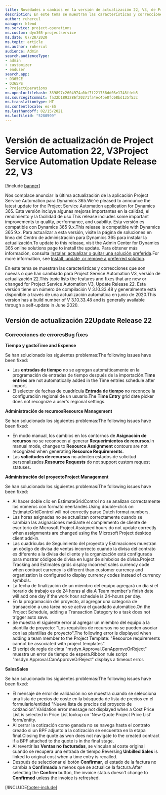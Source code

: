 ```yaml
---
title: Novedades o cambios en la versión de actualización 22, V3, de Project Service Automation
description: En este tema se muestran las características y correcciones que están disponibles en la versión de actualización 22, V3, de Project Service Automation.
author: ruhercul
manager: kfend
ms.service: project-operations
ms.custom: dyn365-projectservice
ms.date: 07/28/2020
ms.topic: article
ms.author: ruhercul
audience: Admin
search.audienceType:
- admin
- customizer
- enduser
search.app:
- D365CE
- D365PS
- ProjectOperations
ms.openlocfilehash: 389897c2604974a0bf7f221758dd03e1748ffeb5
ms.sourcegitcommit: fa32b1893286f20271fa4ec4be8fc68bd135f53c
ms.translationtype: HT
ms.contentlocale: es-ES
ms.lasthandoff: 02/15/2021
ms.locfileid: "5280599"
---
```

# <a name="project-service-automation-update-release-22-v3"></a><span data-ttu-id="ba63a-103">Versión de actualización de Project Service Automation 22, V3</span><span class="sxs-lookup"><span data-stu-id="ba63a-103">Project Service Automation Update Release 22, V3</span></span>

[!include [banner](../includes/psa-now-project-operations.md)]

<span data-ttu-id="ba63a-104">Nos complace anunciar la última actualización de la aplicación Project Service Automation para Dynamics 365.</span><span class="sxs-lookup"><span data-stu-id="ba63a-104">We’re pleased to announce the latest update for the Project Service Automation application for Dynamics 365.</span></span> <span data-ttu-id="ba63a-105">Esta versión incluye algunas mejoras importantes en la calidad, el rendimiento y la facilidad de uso.</span><span class="sxs-lookup"><span data-stu-id="ba63a-105">This release includes some important improvements to quality, performance, and usability.</span></span> <span data-ttu-id="ba63a-106">Esta versión es compatible con Dynamics 365 9.x.</span><span class="sxs-lookup"><span data-stu-id="ba63a-106">This release is compatible with Dynamics 365 9.x.</span></span> <span data-ttu-id="ba63a-107">Para actualizar a esta versión, visite la página de soluciones en línea del Centro de administración para Dynamics 365 para instalar la actualización.</span><span class="sxs-lookup"><span data-stu-id="ba63a-107">To update to this release, visit the Admin Center for Dynamics 365 online solutions page to install the update.</span></span> <span data-ttu-id="ba63a-108">Para obtener más información, consulta [Instalar, actualizar o quitar una solución preferida](https://docs.microsoft.com/power-platform/admin/install-remove-preferred-solution).</span><span class="sxs-lookup"><span data-stu-id="ba63a-108">For more information, see [Install, update, or remove a preferred solution](https://docs.microsoft.com/power-platform/admin/install-remove-preferred-solution).</span></span>

<span data-ttu-id="ba63a-109">En este tema se muestran las características y correcciones que son nuevas o que han cambiado para Project Service Automation V3, versión de actualización 22.</span><span class="sxs-lookup"><span data-stu-id="ba63a-109">This topic lists the features and fixes that are new or changed for Project Service Automation V3, Update Release 22.</span></span> <span data-ttu-id="ba63a-110">Esta versión tiene un número de compilación V 3.10.33.48 y generalmente está disponible a través de una actualización automática en junio de 2020.</span><span class="sxs-lookup"><span data-stu-id="ba63a-110">This version has a build number of V 3.10.33.48 and is generally available through a self-update in June 2020.</span></span>

## <a name="update-release-22"></a><span data-ttu-id="ba63a-111">Versión de actualización 22</span><span class="sxs-lookup"><span data-stu-id="ba63a-111">Update Release 22</span></span>

### <a name="bug-fixes"></a><span data-ttu-id="ba63a-112">Correcciones de errores</span><span class="sxs-lookup"><span data-stu-id="ba63a-112">Bug fixes</span></span>



<span data-ttu-id="ba63a-113">**Tiempo y gasto**</span><span class="sxs-lookup"><span data-stu-id="ba63a-113">**Time and Expense**</span></span>

<span data-ttu-id="ba63a-114">Se han solucionado los siguientes problemas:</span><span class="sxs-lookup"><span data-stu-id="ba63a-114">The following issues have been fixed:</span></span>

- <span data-ttu-id="ba63a-115">Las **entradas de tiempo** no se agregan automáticamente en la programación de entradas de tiempo después de la importación.</span><span class="sxs-lookup"><span data-stu-id="ba63a-115">**Time entries** are not automatically added in the Time entries schedule after import.</span></span>
- <span data-ttu-id="ba63a-116">El selector de fechas de cuadrícula **Entrada de tiempo** no reconoce la configuración regional de un usuario.</span><span class="sxs-lookup"><span data-stu-id="ba63a-116">The **Time Entry** grid date picker does not recognize a user's regional settings.</span></span>

<span data-ttu-id="ba63a-117">**Administración de recursos**</span><span class="sxs-lookup"><span data-stu-id="ba63a-117">**Resource Management**</span></span>

<span data-ttu-id="ba63a-118">Se han solucionado los siguientes problemas:</span><span class="sxs-lookup"><span data-stu-id="ba63a-118">The following issues have been fixed:</span></span>

- <span data-ttu-id="ba63a-119">En modo manual, los cambios en los contornos de **Asignación de recursos** no se reconocen al generar **Requerimientos de recursos**.</span><span class="sxs-lookup"><span data-stu-id="ba63a-119">In manual mode, changes to **Resource Assignment** contours are not recognized when generating **Resource Requirements**.</span></span>
- <span data-ttu-id="ba63a-120">Las **solicitudes de recursos** no admiten estados de solicitud personalizados.</span><span class="sxs-lookup"><span data-stu-id="ba63a-120">**Resource Requests** do not support custom request statuses.</span></span>

<span data-ttu-id="ba63a-121">**Administración del proyecto**</span><span class="sxs-lookup"><span data-stu-id="ba63a-121">**Project Management**</span></span>

<span data-ttu-id="ba63a-122">Se han solucionado los siguientes problemas:</span><span class="sxs-lookup"><span data-stu-id="ba63a-122">The following issues have been fixed:</span></span>

- <span data-ttu-id="ba63a-123">Al hacer doble clic en EstimateGridControl no se analizan correctamente los números con formato neerlandés.</span><span class="sxs-lookup"><span data-stu-id="ba63a-123">Using double-click on EstimateGridControl will not correctly parse Dutch format numbers.</span></span>
- <span data-ttu-id="ba63a-124">Las horas asignadas no se actualizan correctamente cuando se cambian las asignaciones mediante el complemento de cliente de escritorio de Microsoft Project.</span><span class="sxs-lookup"><span data-stu-id="ba63a-124">Assigned hours do not update correctly when assignments are changed using the Microsoft Project desktop client add-in.</span></span>
- <span data-ttu-id="ba63a-125">Las cuadrículas de Seguimiento del proyecto y Estimaciones muestran un código de divisa de ventas incorrecto cuando la divisa del contrato es diferente a la divisa del cliente y la organización está configurada para mostrar códigos de divisa en lugar de símbolos de divisa.</span><span class="sxs-lookup"><span data-stu-id="ba63a-125">Project Tracking and Estimates grids display incorrect sales currency code when contract currency is different than customer currency and organization is configured to display currency codes instead of currency symbols.</span></span>
- <span data-ttu-id="ba63a-126">La fecha de finalización de un miembro del equipo agregará un día si el horario de trabajo es de 24 horas al día.</span><span class="sxs-lookup"><span data-stu-id="ba63a-126">A Team member's finish date will add one day if the work hour schedule is 24-hours per day.</span></span>
- <span data-ttu-id="ba63a-127">En la programación del proyecto, al agregar una categoría de transacción a una tarea no se activa el guardado automático.</span><span class="sxs-lookup"><span data-stu-id="ba63a-127">On the Project Schedule, adding a Transaction Category to a task does not trigger auto save.</span></span>
- <span data-ttu-id="ba63a-128">Se muestra el siguiente error al agregar un miembro del equipo a la plantilla de proyecto: "Los requisitos de recursos no se pueden asociar con las plantillas de proyecto".</span><span class="sxs-lookup"><span data-stu-id="ba63a-128">The following error is displayed when adding a team member to the Project Template: "Resource requirements cannot be associated with project templates".</span></span> 
- <span data-ttu-id="ba63a-129">El script de regla de cinta "msdyn.Approval.CanApproveOrReject" muestra un error de tiempo de espera.</span><span class="sxs-lookup"><span data-stu-id="ba63a-129">Ribbon rule script "msdyn.Approval.CanApproveOrReject" displays a timeout error.</span></span>

<span data-ttu-id="ba63a-130">**Sales**</span><span class="sxs-lookup"><span data-stu-id="ba63a-130">**Sales**</span></span>

<span data-ttu-id="ba63a-131">Se han solucionado los siguientes problemas:</span><span class="sxs-lookup"><span data-stu-id="ba63a-131">The following issues have been fixed:</span></span>

- <span data-ttu-id="ba63a-132">El mensaje de error de validación no se muestra cuando se selecciona una lista de precios de coste en la búsqueda de lista de precios en el formulario/entidad "Nueva lista de precios del proyecto de cotización".</span><span class="sxs-lookup"><span data-stu-id="ba63a-132">Validation error message not displayed when a Cost Price List is selected in Price List lookup on 'New Quote Project Price List' form/entity.</span></span>
- <span data-ttu-id="ba63a-133">Al cerrar la cotización como ganada no se navega hasta el contrato creado si un BPF adjunto a la cotización se encuentra en la etapa final.</span><span class="sxs-lookup"><span data-stu-id="ba63a-133">Closing the quote as won does not navigate to the created contract if a BPF attached to the quote is in the final stage.</span></span>
- <span data-ttu-id="ba63a-134">Al revertir las **Ventas no facturadas**, se vinculan al coste original cuando se recupera una entrada de tiempo.</span><span class="sxs-lookup"><span data-stu-id="ba63a-134">Reversing **Unbilled Sales** is linked to original cost when a time entry is recalled.</span></span>
- <span data-ttu-id="ba63a-135">Después de seleccionar el botón **Confirmar**, el estado de la factura no cambia a **Confirmado** a menos que se actualice la factura.</span><span class="sxs-lookup"><span data-stu-id="ba63a-135">After selecting the **Confirm** button, the invoice status doesn't change to **Confirmed** unless the invoice is refreshed.</span></span>


[!INCLUDE[footer-include](../includes/footer-banner.md)]